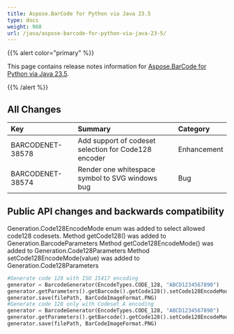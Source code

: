 ```yaml
---
title: Aspose.BarCode for Python via Java 23.5
type: docs
weight: 960
url: /java/aspose-barcode-for-python-via-java-23-5/
---
```


{{% alert color="primary" %}} 

This page contains release notes information for [Aspose.BarCode for Python via Java 23.5](https://downloads.aspose.com/barcode/python-java/new-releases/aspose.barcode-for-python-via-java-23.5/).

{{% /alert %}} 
## **All Changes**

|**Key**|**Summary**|**Category**|
| :- | :- | :- |
|BARCODENET-38578|Add support of codeset selection for Code128 encoder|Enhancement|
|BARCODENET-38574|Render one whitespace symbol to SVG windows bug|Bug|

## Public API changes and backwards compatibility

Generation.Code128EncodeMode enum was added to select allowed code128 codesets.
Method getCode128() was added to Generation.BarcodeParameters
Method getCode128EncodeMode() was added to Generation.Code128Parameters
Method setCode128EncodeMode(value) was added to Generation.Code128Parameters

```python
#Generate code 128 with ISO 15417 encoding
generator = BarcodeGenerator(EncodeTypes.CODE_128, "ABCD1234567890")
generator.getParameters().getBarcode().getCode128().setCode128EncodeMode(Code128EncodeMode.AUTO)
generator.save(filePath, BarCodeImageFormat.PNG)
#Generate code 128 only with Codeset A encoding
generator = BarcodeGenerator(EncodeTypes.CODE_128, "ABCD1234567890")
generator.getParameters().getBarcode().getCode128().setCode128EncodeMode(Code128EncodeMode.CODE_A)
generator.save(filePath, BarCodeImageFormat.PNG)
```


